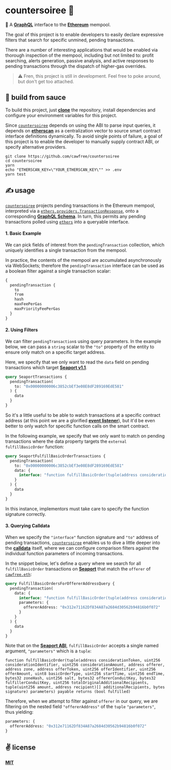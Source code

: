 # countersoiree 💃
🧪 A [__GraphQL__](https://www.apollographql.com/) interface to the [__Ethereum__](https://ethereum.org) mempool.

The goal of this project is to enable developers to easily declare expressive filters that search for specific unmined, pending transactions.

There are a number of interesting applications that would be enabled via thorough inspection of the mempool, including but not limited to: profit searching, alerts generation, passive analysis, and active responses to pending transactions through the dispatch of higher-gas overrides.

> ⚠️ Fren, this project is still in development. Feel free to poke around, but don't get too attached.

## 🍝 build from sauce

To build this project, just [__clone__](https://rogerdudler.github.io/git-guide/) the repository, install dependencies and configure your environment variables for this project.

Since [`countersoiree`](https://github.com/cawfree/countersoiree) depends on using the ABI to parse input queries, it depends on [__etherscan__](https://etherscan.io) as a centralization vector to source smart contract interface definitions dynamically. To avoid single points of failure, a goal of this project is to enable the developer to manually supply contract ABI, or specify alternative providers.

```shell
git clone https://github.com/cawfree/countersoiree
cd countersoiree
yarn
echo "ETHERSCAN_KEY=\"YOUR_ETHERSCAN_KEY\"" >> .env
yarn test
```

## ✍️ usage

[`countersoiree`](https://github.com/cawfree/countersoiree) projects pending transactions in the Ethereum mempool, interpreted via a [`ethers.providers.TransactionResponse`](https://docs.ethers.io/v5/api/providers/types/), onto a corresponding [__GraphQL Schema__](./schema.graphql). In turn, this permits any pending transactions polled using [`ethers`](https://ethers.io/) into a queryable interface.

#### 1. Basic Example

We can pick fields of interest from the `pendingTransaction` collection, which uniquely identifies a single transaction from the mempool.

In practice, the contents of the mempool are accumulated asynchronously via WebSockets; therefore the `pendingTransaction` interface can be used as a boolean filter against a single transaction scalar:

```graphql
{
  pendingTransaction {
    to
    from
    hash
    maxFeePerGas
    maxPriorityFeePerGas
  }
}
```

#### 2. Using Filters

We can filter `pendingTransaction`s using query parameters. In the example below, we can pass a `string` scalar to the `"to"` property of the entity to ensure only match on a specific target address.

Here, we specify that we only want to read the `data` field on pending transactions which target [__Seaport v1.1__](https://etherscan.io/address/0x00000000006c3852cbef3e08e8df289169ede581).

```graphql
query SeaportTransactions {
  pendingTransaction(
    to: "0x00000000006c3852cbEf3e08E8dF289169EdE581"
  ) {
    data
  }
}
```

So it's a little useful to be able to watch transactions at a specific contract address (at this point we are a glorified [__event listener__](https://docs.ethers.io/v5/api/providers/provider/#Provider--events)), but it'd be even better to only watch for specific function calls on the smart contract.

In the following example, we specify that we only want to match on pending transactions where the data property targets the `external` `fulfillBasicOrder` function:

```graphql
query SeaportFulfillBasicOrderTransactions {
  pendingTransaction(
    to: "0x00000000006c3852cbEf3e08E8dF289169EdE581"
    data: {
      interface: "function fulfillBasicOrder(tuple(address considerationToken, uint256 considerationIdentifier, uint256 considerationAmount, address offerer, address zone, address offerToken, uint256 offerIdentifier, uint256 offerAmount, uint8 basicOrderType, uint256 startTime, uint256 endTime, bytes32 zoneHash, uint256 salt, bytes32 offererConduitKey, bytes32 fulfillerConduitKey, uint256 totalOriginalAdditionalRecipients, tuple(uint256 amount, address recipient)[] additionalRecipients, bytes signature) parameters) payable returns (bool fulfilled)"
    }
  ) {
    data
  }
}
```

In this instance, implementors must take care to specify the function signature correctly.


#### 3. Querying Calldata

When we specify the `"interface"` function signature and `"to"` address of pending transactions, [`countersoiree`](https://github.com/cawfre/countersoiree)  enables us to dive a little deeper into the [__calldata__](https://ethereum.stackexchange.com/questions/52989/what-is-calldata) itself, where we can configure comparison filters against the individual function parameters of incoming transactions.

In the snippet below, let's define a query where we search for all `fulfillBasicOrder` transactions on [__Seaport__](https://etherscan.io/address/0x00000000006c3852cbef3e08e8df289169ede581) that match the `offerer` of [`cawfree.eth`](https://etherscan.io/address/cawfree.eth):

```graphql
query FulfillBasicOrdersForOffererAddressQuery {
  pendingTransaction(
    data: {
      interface: "function fulfillBasicOrder(tuple(address considerationToken, uint256 considerationIdentifier, uint256 considerationAmount, address offerer, address zone, address offerToken, uint256 offerIdentifier, uint256 offerAmount, uint8 basicOrderType, uint256 startTime, uint256 endTime, bytes32 zoneHash, uint256 salt, bytes32 offererConduitKey, bytes32 fulfillerConduitKey, uint256 totalOriginalAdditionalRecipients, tuple(uint256 amount, address recipient)[] additionalRecipients, bytes signature) parameters) payable returns (bool fulfilled)"
      parameters: {
        offererAddress: "0x312e71162Df834A87a2684d30562b94816b0f072"
      }
    }
  ) {
    data
  }
}
```

Note that on the [__Seaport ABI__](https://api.etherscan.io/api?module=contract&action=getabi&address=0x00000000006c3852cbef3e08e8df289169ede581), `fulfillBasicOrder` accepts a single named argument, `"parameters"` which is a `tuple`:

```
function fulfillBasicOrder(tuple(address considerationToken, uint256 considerationIdentifier, uint256 considerationAmount, address offerer, address zone, address offerToken, uint256 offerIdentifier, uint256 offerAmount, uint8 basicOrderType, uint256 startTime, uint256 endTime, bytes32 zoneHash, uint256 salt, bytes32 offererConduitKey, bytes32 fulfillerConduitKey, uint256 totalOriginalAdditionalRecipients, tuple(uint256 amount, address recipient)[] additionalRecipients, bytes signature) parameters) payable returns (bool fulfilled)
```

Therefore, when we attempt to filter against `offerer` in our query, we are filtering on the nested field `"offererAddress"` of the `tuple` `"parameters"`, thus yielding:

```graphql
parameters: {
  offererAddress: "0x312e71162Df834A87a2684d30562b94816b0f072"
}
```

## ✌️ license
[__MIT__](./LICENSE)
